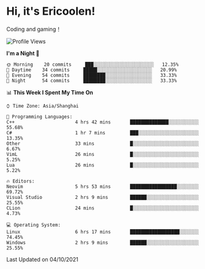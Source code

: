 # Hi, it's Ericoolen!
Coding and gaming！

<!--START_SECTION:waka-->
![Profile Views](http://img.shields.io/badge/Profile%20Views-19-blue)

**I'm a Night 🦉** 

```text
🌞 Morning    20 commits     ███░░░░░░░░░░░░░░░░░░░░░░   12.35% 
🌆 Daytime    34 commits     █████░░░░░░░░░░░░░░░░░░░░   20.99% 
🌃 Evening    54 commits     ████████░░░░░░░░░░░░░░░░░   33.33% 
🌙 Night      54 commits     ████████░░░░░░░░░░░░░░░░░   33.33%

```


📊 **This Week I Spent My Time On** 

```text
⌚︎ Time Zone: Asia/Shanghai

💬 Programming Languages: 
C++                      4 hrs 42 mins       ██████████████░░░░░░░░░░░   55.68% 
C#                       1 hr 7 mins         ███░░░░░░░░░░░░░░░░░░░░░░   13.35% 
Other                    33 mins             █░░░░░░░░░░░░░░░░░░░░░░░░   6.67% 
VimL                     26 mins             █░░░░░░░░░░░░░░░░░░░░░░░░   5.25% 
Lua                      26 mins             █░░░░░░░░░░░░░░░░░░░░░░░░   5.22%

🔥 Editors: 
Neovim                   5 hrs 53 mins       █████████████████░░░░░░░░   69.72% 
Visual Studio            2 hrs 9 mins        ██████░░░░░░░░░░░░░░░░░░░   25.55% 
CLion                    24 mins             █░░░░░░░░░░░░░░░░░░░░░░░░   4.73%

💻 Operating System: 
Linux                    6 hrs 17 mins       ██████████████████░░░░░░░   74.45% 
Windows                  2 hrs 9 mins        ██████░░░░░░░░░░░░░░░░░░░   25.55%

```


 Last Updated on 04/10/2021
<!--END_SECTION:waka-->

